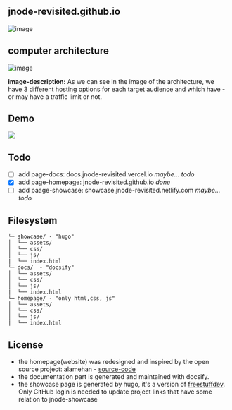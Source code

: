 ## jnode-revisited.github.io
![image](https://user-images.githubusercontent.com/111701513/208294960-a8d882bb-c28c-4616-93f7-3e64b188330b.png)

## computer architecture
![image](https://user-images.githubusercontent.com/111701513/208297335-5ff2d8b2-8c48-43e3-be62-4c55226d5e84.png)

**image-description:** As we can see in the image of the architecture, we have 3 different hosting options for each target audience and which have - or may have a traffic limit or not. 

## Demo
![](https://im5.ezgif.com/tmp/ezgif-5-88856fb18d.gif)

## Todo
- [ ] add page-docs: docs.jnode-revisited.vercel.io *maybe... todo*
- [x] add page-homepage: jnode-revisited.github.io *done*
- [ ] add paage-showcase: showcase.jnode-revisited.netlify.com *maybe... todo*

## Filesystem
```
└─ showcase/ - "hugo"
│  └── assets/
│  └── css/
│  └── js/
|  └── index.html
└─ docs/  - "docsify"
│  └── assets/
│  └── css/
│  └── js/
|  └── index.html
└─ homepage/ - "only html,css, js"
│  └── assets/
│  └── css/
│  └── js/
|  └── index.html
```

## License
- the homepage(website) was redesigned and inspired by the open source project: alamehan - [source-code](github/alamehan/alamehan.github.io)
- the documentation part is generated and maintained with docsify.
- the showcase page is generated by hugo, it's a version of [freestuffdev](https://freestuff.dev/). Only GitHub login is needed to update project links that have some relation to jnode-showcase

